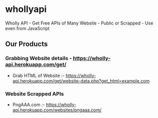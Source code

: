 # whollyapi
Wholly API - Get Free APIs of Many Website - Public or Scrapped - Use even from JavaScript

## Our Products
### Grabbing Website details - https://wholly-api.herokuapp.com/get/

- Grab HTML of Website :- https://wholly-api.herokuapp.com/get/website-data.php?get_html=example.com


### Website Scrapped APIs
- PngAAA.com :- <a href="https://wholly-api.herokuapp.com/websites/pngaaa.com/">https://wholly-api.herokuapp.com/websites/pngaaa.com/</a>
